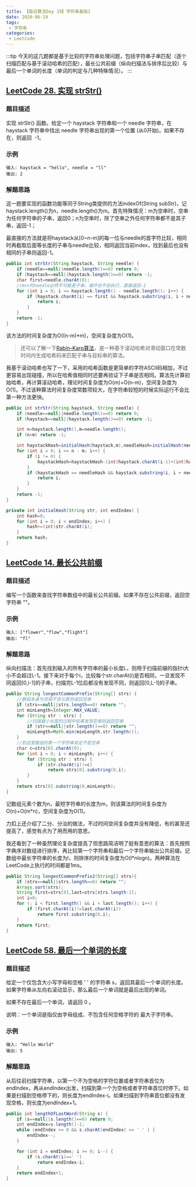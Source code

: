 ```yaml
---
title: 【每日算法Day 19】字符串基础1
date: 2020-06-19
tags:
 - 字符串
categories:
 - LeetCode
---
```

:::tip
今天的这几题都是基于比较的字符串处理问题，包括字符串子串匹配（逐个扫描匹配与基于滚动哈希的匹配），最长公共前缀（纵向扫描法与排序后比较）与最后一个单词的长度（单词的判定与几种特殊情况）。
:::
<!-- more -->

## [LeetCode 28. 实现 strStr()](https://leetcode-cn.com/problems/implement-strstr)

### 题目描述
实现 strStr() 函数。给定一个 haystack 字符串和一个 needle 字符串，在 haystack 字符串中找出 needle 字符串出现的第一个位置 (从0开始)。如果不存在，则返回  -1。

### 示例
```
输入: haystack = "hello", needle = "ll"
输出: 2
```

### 解题思路
这一题要实现的函数功能等同于String类提供的方法indexOf(String subStr)，记haystack.length()为n，needle.length()为m。首先特殊情况：m为空串时，空串为任何字符串的子串，返回0；n为空串时，除了空串之外任何字符串都不是其子串，返回-1；

最直接的方法就是将haystack从[0~n-m]的每一位与needle的首字符比较，相同时再截取后面等长度的子串与needle比较，相同返回当前index，找到最后也没有相同的子串则返回-1。

```java
public int strStr(String haystack, String needle) {
    if (needle==null||needle.length()==0) return 0;
    if (haystack==null||haystack.length()==0) return -1;
    char first=needle.charAt(0);
    //m>n时needle必然不可能是子串，循环也不会执行，直接返回-1
    for (int i = 0; i <= haystack.length() - needle.length(); i++) {
        if (haystack.charAt(i) == first && haystack.substring(i, i + needle.length()).equals(needle)) {
            return i;
        }
    }
    return -1;
}
```
该方法的时间复杂度为O((n-m)*m)，空间复杂度为O(1)。

> 还可以了解一下[Rabin–Karp算法](https://zh.wikipedia.org/wiki/Rabin%E2%80%93Karp%E7%AE%97%E6%B3%95)，是一种基于滚动哈希对滑动窗口在常数时间内生成哈希码来匹配子串与目标串的算法。

我基于滚动哈希也写了一下，采用的哈希函数是更简单的字符ASCII码相加，不过更容易出现碰撞，所以在哈希值相同时还要再验证下子串是否相同。算法先计算初始哈希，再计算滚动哈希，理论时间复杂度为O(m)+O(n-m)，空间复杂度为O(1)。不过该种算法时间复杂度常数项较大，在字符串较短的时候实际运行不会比第一种方法更快。
```java
public int strStr(String haystack, String needle) {
    if (needle==null||needle.length()==0) return 0;
    if (haystack==null||haystack.length()==0) return -1;

    int n=haystack.length(),m=needle.length();
    if (n<m) return -1;

    int haystackHash=initialHash(haystack,m),needleHash=initialHash(needle,m);
    for (int i = 0; i <= n - m; i++) {
        if (i != 0) {
            haystackHash=haystackHash-(int)haystack.charAt(i-1)+(int)haystack.charAt(i+m-1);
        }
        if (haystackHash == needleHash && haystack.substring(i, i + needle.length()).equals(needle)) {
            return i;
        }
    }
    return -1;
}

private int initialHash(String str, int endIndex) {
    int hash=0;
    for (int i = 0; i < endIndex; i++) {
        hash+=(int)str.charAt(i);
    }
    return hash;
}
```

## [LeetCode 14. 最长公共前缀](https://leetcode-cn.com/problems/longest-common-prefix/)

### 题目描述
编写一个函数来查找字符串数组中的最长公共前缀。如果不存在公共前缀，返回空字符串 ""。

### 示例
```
输入: ["flower","flow","flight"]
输出: "fl"
```

### 解题思路
纵向扫描法：首先找到输入的所有字符串的最小长度L，则用于扫描前缀的指针i大小不会超过L-1。接下来对于每个i，比较每个str.charAt(i)是否相同，一旦发现不同返回[0,i-1]的子串，扫描完L-1位后都没有发现不同，则返回[0,L-1]的子串。

```java
public String longestCommonPrefix(String[] strs) {
    //数组本身为空或不含元素则返回空串
    if (strs==null||strs.length==0) return "";
    int minLength=Integer.MAX_VALUE;
    for (String str : strs) {
        //扫描最小长度的过程中如果发现空串则返回空串
        if (str==null||str.length()==0) return "";
        minLength=Math.min(minLength,str.length());
    }
    //到这里数组的第一个字符串肯定不是空串
    char c=strs[0].charAt(0);
    for (int i = 0; i < minLength; i++) {
        for (String str : strs) {
            if (str.charAt(i)!=c)
                return strs[0].substring(0,i);
        }
    }
    return strs[0].substring(0,minLength);
}
```
记数组元素个数为n，最短字符串的长度为m，则该算法的时间复杂度为O(n)+O(m*n)，空间复杂度为O(1)。

力扣上还介绍了二分、分治的做法，不过时间空间复杂度并没有降低，有的甚至还提高了，感觉有点为了用而用的意思。

我还看到了一种虽然理论复杂度提高了但思路简洁明了挺有意思的算法：首先按照字典序对数组进行排序，再比较第一个字符串和最后一个字符串输出公共前缀。记数组中最长字符串的长度为l，则排序的时间复杂度为O(l*nlogn)。两种算法在LeetCode上执行的时间都是1ms。
```java
public String longestCommonPrefix2(String[] strs){
    if (strs==null||strs.length==0) return "";
    Arrays.sort(strs);
    String first=strs[0],last=strs[strs.length-1];
    int i=0;
    for (; i < first.length() && i < last.length(); i++) {
        if (first.charAt(i)!=last.charAt(i))
            return first.substring(0,i);
    }
    return first;
}
```

## [LeetCode 58. 最后一个单词的长度](https://leetcode-cn.com/problems/length-of-last-word)

### 题目描述
给定一个仅包含大小写字母和空格 ' ' 的字符串 s，返回其最后一个单词的长度。如果字符串从左向右滚动显示，那么最后一个单词就是最后出现的单词。

如果不存在最后一个单词，请返回 0 。

说明：一个单词是指仅由字母组成、不包含任何空格字符的 最大子字符串。

### 示例
```
输入: "Hello World"
输出: 5
```

### 解题思路
从后往前扫描字符串，以第一个不为空格的字符位置或者字符串首位为endIndex，再从endIndex出发，扫描到第一个为空格或者字符串首位时停下。如果是扫描到空格停下的，则长度为endIndex-i。如果扫描到字符串首位都没有发现空格，则长度为endIndex+1。
```java
public int lengthOfLastWord(String s) {
    if (s==null||s.length()==0) return 0;
    int endIndex=s.length()-1;
    while (endIndex >= 0 && s.charAt(endIndex) == ' ' ) {
        endIndex--;
    }

    for (int i = endIndex; i >= 0; i--) {
        if (s.charAt(i)==' ')
            return endIndex-i;
    }
    return endIndex+1;
}
```